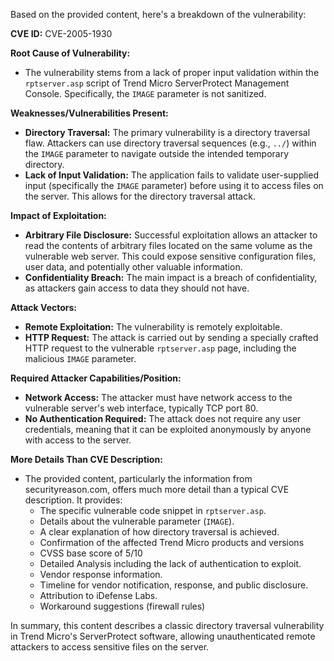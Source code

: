 Based on the provided content, here's a breakdown of the vulnerability:

**CVE ID:** CVE-2005-1930

**Root Cause of Vulnerability:**
* The vulnerability stems from a lack of proper input validation within the `rptserver.asp` script of Trend Micro ServerProtect Management Console. Specifically, the `IMAGE` parameter is not sanitized.

**Weaknesses/Vulnerabilities Present:**
* **Directory Traversal:** The primary vulnerability is a directory traversal flaw. Attackers can use directory traversal sequences (e.g., `../`) within the `IMAGE` parameter to navigate outside the intended temporary directory.
* **Lack of Input Validation:** The application fails to validate user-supplied input (specifically the `IMAGE` parameter) before using it to access files on the server. This allows for the directory traversal attack.

**Impact of Exploitation:**
* **Arbitrary File Disclosure:** Successful exploitation allows an attacker to read the contents of arbitrary files located on the same volume as the vulnerable web server. This could expose sensitive configuration files, user data, and potentially other valuable information.
* **Confidentiality Breach:** The main impact is a breach of confidentiality, as attackers gain access to data they should not have.

**Attack Vectors:**
* **Remote Exploitation:** The vulnerability is remotely exploitable.
* **HTTP Request:** The attack is carried out by sending a specially crafted HTTP request to the vulnerable `rptserver.asp` page, including the malicious `IMAGE` parameter.

**Required Attacker Capabilities/Position:**
* **Network Access:** The attacker must have network access to the vulnerable server's web interface, typically TCP port 80.
* **No Authentication Required:** The attack does not require any user credentials, meaning that it can be exploited anonymously by anyone with access to the server.

**More Details Than CVE Description:**
* The provided content, particularly the information from securityreason.com, offers much more detail than a typical CVE description. It provides:
    * The specific vulnerable code snippet in `rptserver.asp`.
    *  Details about the vulnerable parameter (`IMAGE`).
    *  A clear explanation of how directory traversal is achieved.
    *  Confirmation of the affected Trend Micro products and versions
    *  CVSS base score of 5/10
    *  Detailed Analysis including the lack of authentication to exploit.
    *  Vendor response information.
    *  Timeline for vendor notification, response, and public disclosure.
    *   Attribution to iDefense Labs.
    * Workaround suggestions (firewall rules)

In summary, this content describes a classic directory traversal vulnerability in Trend Micro's ServerProtect software, allowing unauthenticated remote attackers to access sensitive files on the server.